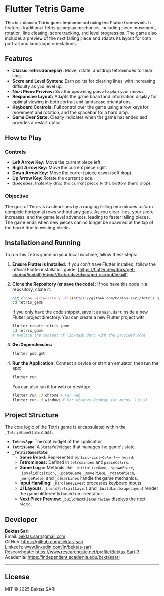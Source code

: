 # Flutter Tetris Game

This is a classic Tetris game implemented using the Flutter framework. It features traditional Tetris gameplay mechanics, including piece movement, rotation, line clearing, score tracking, and level progression. 
The game also includes a preview of the next falling piece and adapts its layout for both portrait and landscape orientations.

## Features

* **Classic Tetris Gameplay:** Move, rotate, and drop tetrominoes to clear lines.
* **Score and Level System:** Earn points for clearing lines, with increasing difficulty as you level up.
* **Next Piece Preview:** See the upcoming piece to plan your moves.
* **Responsive Layout:** Adapts the game board and information display for optimal viewing in both portrait and landscape orientations.
* **Keyboard Controls:** Full control over the game using arrow keys for movement and rotation, and the spacebar for a hard drop.
* **Game Over State:** Clearly indicates when the game has ended and provides a restart option.

## How to Play

### Controls

* **Left Arrow Key:** Move the current piece left.
* **Right Arrow Key:** Move the current piece right.
* **Down Arrow Key:** Move the current piece down (soft drop).
* **Up Arrow Key:** Rotate the current piece.
* **Spacebar:** Instantly drop the current piece to the bottom (hard drop).

### Objective

The goal of Tetris is to clear lines by arranging falling tetrominoes to form complete horizontal rows without any gaps. As you clear lines, your score increases, and the game level advances, leading to faster falling pieces. 
The game ends when new pieces can no longer be spawned at the top of the board due to existing blocks.

## Installation and Running

To run this Tetris game on your local machine, follow these steps:

1.  **Ensure Flutter is Installed:** If you don't have Flutter installed, follow the official Flutter installation guide: [https://flutter.dev/docs/get-started/install](https://flutter.dev/docs/get-started/install)

2.  **Clone the Repository (or save the code):**
    If you have this code in a repository, clone it:
    ```bash
    git clone <[repository_url](https://github.com/bektas-sari/tetris_game)>
    cd tetris_game
    ```
    If you only have the code snippet, save it as `main.dart` inside a new Flutter project directory. You can create a new Flutter project with:
    ```bash
    flutter create tetris_game
    cd tetris_game
    # Replace the content of lib/main.dart with the provided code
    ```

3.  **Get Dependencies:**
    ```bash
    flutter pub get
    ```

4.  **Run the Application:**
    Connect a device or start an emulator, then run the app:
    ```bash
    flutter run
    ```
    You can also run it for web or desktop:
    ```bash
    flutter run -d chrome # For web
    flutter run -d windows # For Windows desktop (or macos, linux)
    ```

## Project Structure

The core logic of the Tetris game is encapsulated within the `_TetrisGameState` class.

* **`TetrisApp`**: The root widget of the application.
* **`TetrisGame`**: A `StatefulWidget` that manages the game's state.
* **`_TetrisGameState`**:
    * **Game Board:** Represented by `List<List<Color?>> board`.
    * **Tetrominoes:** Defined in `tetrominoes` and `pieceColors`.
    * **Game Logic:** Methods like `_initializeGame`, `_spawnPiece`, `_isValidPosition`, `_updateGame`, `_movePiece`, `_rotatePiece`, `_mergePiece`, and `_clearLines` handle the game mechanics.
    * **Input Handling:** `_handleKeyEvent` processes keyboard inputs.
    * **UI Layouts:** `_buildPortraitLayout` and `_buildLandscapeLayout` render the game differently based on orientation.
    * **Next Piece Preview:** `_buildNextPiecePreview` displays the next piece.

## Developer

**Bektas Sari**  
Email: bektas.sari@gmail.com  <br>
GitHub: https://github.com/bektas-sari <br>
LinkedIn: www.linkedin.com/in/bektas-sari <br>
Researchgate: https://www.researchgate.net/profile/Bektas-Sari-3 <br>
Academia: https://independent.academia.edu/bektassari <br>

---
## License 
MIT © 2025 Bektas SARI

